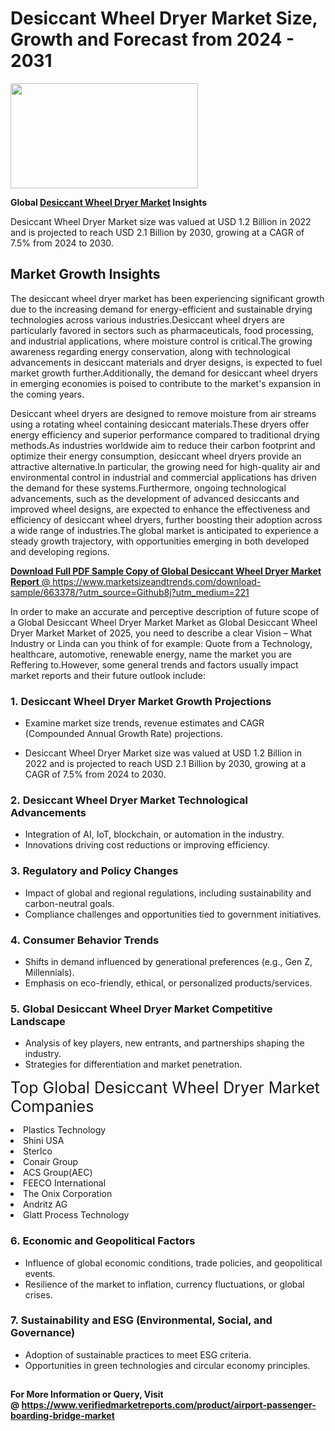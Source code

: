 <H1>Desiccant Wheel Dryer Market Size, Growth and Forecast from 2024 - 2031</H1><img class="aligncenter size-medium wp-image-584254" src="https://thirdeyenews.in/wp-content/uploads/2024/09/Global-Market-Research-300x168.jpeg" alt="" width="300" height="168" /><p><strong>Global&nbsp;<a href="https://www.marketsizeandtrends.com/download-sample/663378/?utm_source=Github8j?utm_medium=221">Desiccant Wheel Dryer Market</a> Insights</strong></p><p>Desiccant Wheel Dryer Market size was valued at USD 1.2 Billion in 2022 and is projected to reach USD 2.1 Billion by 2030, growing at a CAGR of 7.5% from 2024 to 2030.</p><p><h2>Market Growth Insights</h2> <p>The desiccant wheel dryer market has been experiencing significant growth due to the increasing demand for energy-efficient and sustainable drying technologies across various industries.Desiccant wheel dryers are particularly favored in sectors such as pharmaceuticals, food processing, and industrial applications, where moisture control is critical.The growing awareness regarding energy conservation, along with technological advancements in desiccant materials and dryer designs, is expected to fuel market growth further.Additionally, the demand for desiccant wheel dryers in emerging economies is poised to contribute to the market's expansion in the coming years.</p> <p><a href="#"></a></p> <p>Desiccant wheel dryers are designed to remove moisture from air streams using a rotating wheel containing desiccant materials.These dryers offer energy efficiency and superior performance compared to traditional drying methods.As industries worldwide aim to reduce their carbon footprint and optimize their energy consumption, desiccant wheel dryers provide an attractive alternative.In particular, the growing need for high-quality air and environmental control in industrial and commercial applications has driven the demand for these systems.Furthermore, ongoing technological advancements, such as the development of advanced desiccants and improved wheel designs, are expected to enhance the effectiveness and efficiency of desiccant wheel dryers, further boosting their adoption across a wide range of industries.The global market is anticipated to experience a steady growth trajectory, with opportunities emerging in both developed and developing regions.<p><a href="#"></p><p><span class=""><strong>Download Full PDF Sample Copy of Global Desiccant Wheel Dryer Market Report</strong> @ <a href="https://www.marketsizeandtrends.com/download-sample/663378/?utm_source=Github8j?utm_medium=221" target="_blank">https://www.marketsizeandtrends.com/download-sample/663378/?utm_source=Github8j?utm_medium=221</a></span></p><p>In order to make an accurate and perceptive description of future scope of a Global&nbsp;Desiccant Wheel Dryer Market Market as Global&nbsp;Desiccant Wheel Dryer Market Market of 2025, you need to describe a clear Vision &ndash; What Industry or Linda can you think of for example: Quote from a Technology, healthcare, automotive, renewable energy, name the market you are Reffering to.However, some general trends and factors usually impact market reports and their future outlook include:</p><h3>1.&nbsp;<strong>Desiccant Wheel Dryer Market Growth Projections</strong></h3><ul><li>Examine market size trends, revenue estimates and CAGR (Compounded Annual Growth Rate) projections.</li><li><p>Desiccant Wheel Dryer Market size was valued at USD 1.2 Billion in 2022 and is projected to reach USD 2.1 Billion by 2030, growing at a CAGR of 7.5% from 2024 to 2030.</p></li></ul><h3>2.&nbsp;<strong>Desiccant Wheel Dryer Market Technological Advancements</strong></h3><ul><li>Integration of AI, IoT, blockchain, or automation in the industry.</li><li>Innovations driving cost reductions or improving efficiency.</li></ul><h3>3.&nbsp;<strong>Regulatory and Policy Changes</strong></h3><ul><li>Impact of global and regional regulations, including sustainability and carbon-neutral goals.</li><li>Compliance challenges and opportunities tied to government initiatives.</li></ul><h3>4.&nbsp;<strong>Consumer Behavior Trends</strong></h3><ul><li>Shifts in demand influenced by generational preferences (e.g., Gen Z, Millennials).</li><li>Emphasis on eco-friendly, ethical, or personalized products/services.</li></ul><h3>5.&nbsp;<strong>Global Desiccant Wheel Dryer Market Competitive Landscape</strong></h3><ul><li>Analysis of key players, new entrants, and partnerships shaping the industry.</li><li>Strategies for differentiation and market penetration.</li></ul><p data-pm-slice="1 1 []"><span style="color: inherit; font-family: inherit; font-size: 25px;">Top Global Desiccant Wheel Dryer Market Companies</span></p><div class="" data-test-id=""><p><li>Plastics Technology</li><li> Shini USA</li><li> Sterlco</li><li> Conair Group</li><li> ACS Group(AEC)</li><li> FEECO International</li><li> The Onix Corporation</li><li> Andritz AG</li><li> Glatt Process Technology</li></p></div><h3>6.&nbsp;<strong>Economic and Geopolitical Factors</strong></h3><ul><li>Influence of global economic conditions, trade policies, and geopolitical events.</li><li>Resilience of the market to inflation, currency fluctuations, or global crises.</li></ul><h3>7.&nbsp;<strong>Sustainability and ESG (Environmental, Social, and Governance)</strong></h3><ul><li>Adoption of sustainable practices to meet ESG criteria.</li><li>Opportunities in green technologies and circular economy principles.</li></ul><h2><strong style="font-size: 14px;">For More Information or Query, Visit @&nbsp;</strong><a style="background-color: #ffffff; font-size: 14px;" href="https://www.marketsizeandtrends.com/report/desiccant-wheel-dryer-market/" target="_blank">https://www.verifiedmarketreports.com/product/airport-passenger-boarding-bridge-market</a></h2>